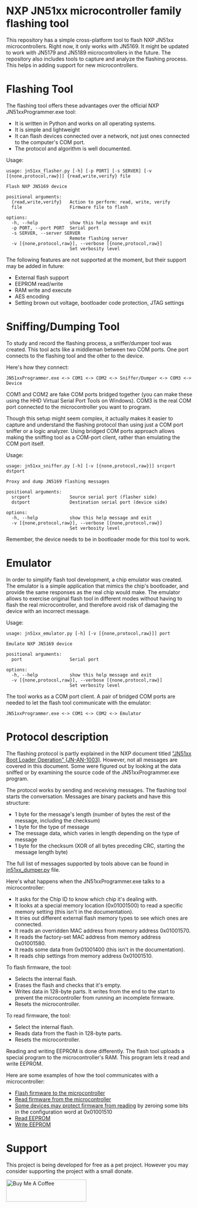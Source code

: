 # NXP JN51xx microcontroller family flashing tool

This repository has a simple cross-platform tool  to flash NXP JN51xx microcontrollers. Right now, it only works with JN5169. It might be updated to work with JN5179 and JN5189 microcontrollers in the future. The repository also includes tools to capture and analyze the flashing process. This helps in adding support for new microcontrollers.

# Flashing Tool

The flashing tool offers these advantages over the official NXP JN51xxProgrammer.exe tool:
- It is written in Python and works on all operating systems.
- It is simple and lightweight
- It can flash devices connected over a network, not just ones connected to the computer's COM port.
- The protocol and algorithm is well documented.

Usage:
```
usage: jn51xx_flasher.py [-h] [-p PORT] [-s SERVER] [-v [{none,protocol,raw}]] {read,write,verify} file

Flash NXP JN5169 device

positional arguments:
  {read,write,verify}   Action to perform: read, write, verify
  file                  Firmware file to flash

options:
  -h, --help            show this help message and exit
  -p PORT, --port PORT  Serial port
  -s SERVER, --server SERVER
                        Remote flashing server
  -v [{none,protocol,raw}], --verbose [{none,protocol,raw}]
                        Set verbosity level
```

The following features are not supported at the moment, but their support may be added in future:
- External flash support
- EEPROM read/write
- RAM write and execute
- AES encoding
- Setting brown out voltage, bootloader code protection, JTAG settings

# Sniffing/Dumping Tool

To study and record the flashing process, a sniffer/dumper tool was created. This tool acts like a middleman between two COM ports. One port connects to the flashing tool and the other to the device.

Here's how they connect:
```
JN51xxProgrammer.exe <-> COM1 <-> COM2 <-> Sniffer/Dumper <-> COM3 <-> Device
```

COM1 and COM2 are fake COM ports bridged together (you can make these using the HHD Virtual Serial Port Tools on Windows). COM3 is the real COM port connected to the microcontroller you want to program. 

Though this setup might seem complex, it actually makes it easier to capture and understand the flashing protocol than using just a COM port sniffer or a logic analyzer. Using bridged COM ports approach allows making the sniffing tool as a COM-port client, rather than emulating the COM port itself.


Usage:
```
usage: jn51xx_sniffer.py [-h] [-v [{none,protocol,raw}]] srcport dstport

Proxy and dump JN5169 flashing messages

positional arguments:
  srcport               Source serial port (flasher side)
  dstport               Destination serial port (device side)

options:
  -h, --help            show this help message and exit
  -v [{none,protocol,raw}], --verbose [{none,protocol,raw}]
                        Set verbosity level
```

Remember, the device needs to be in bootloader mode for this tool to work.

# Emulator

In order to simplify flash tool development, a chip emulator was created. The emulator is a simple application that mimics the chip's bootloader, and provide the same responses as the real chip would make. The emulator  allows to exercise original flash tool in different modes without having to flash the real microcontroller, and therefore avoid risk of damaging the device with an incorrect message.

Usage:
```
usage: jn51xx_emulator.py [-h] [-v [{none,protocol,raw}]] port

Emulate NXP JN5169 device

positional arguments:
  port                  Serial port

options:
  -h, --help            show this help message and exit
  -v [{none,protocol,raw}], --verbose [{none,protocol,raw}]
                        Set verbosity level
```

The tool works as a COM port client. A pair of bridged COM ports are needed to let the flash tool communicate with the emulator:

```
JN51xxProgrammer.exe <-> COM1 <-> COM2 <-> Emulator
```

# Protocol description

The flashing protocol is partly explained in the NXP document titled ["JN51xx Boot Loader Operation" (JN-AN-1003)](https://www.nxp.com/docs/en/application-note/JN-AN-1003.pdf). However, not all messages are covered in this document. Some were figured out by looking at the data sniffed or by examining the source code of the JN51xxProgrammer.exe program.

The protocol works by sending and receiving messages. The flashing tool starts the conversation. Messages are binary packets and have this structure:
- 1 byte for the message's length (number of bytes the rest of the message, including the checksum)
- 1 byte for the type of message
- The message data, which varies in length depending on the type of message
- 1 byte for the checksum (XOR of all bytes preceding CRC, starting the message length byte)

The full list of messages supported by tools above can be found in [jn51xx_dumper.py](jn51xx_dumper.py) file.

Here's what happens when the JN51xxProgrammer.exe talks to a microcontroller:
- It asks for the Chip ID to know which chip it's dealing with.
- It looks at a special memory location (0x01001500) to read a specific memory setting (this isn't in the documentation).
- It tries out different external flash memory types to see which ones are connected.
- It reads an overridden MAC address from memory address 0x01001570.
- It reads the factory-set MAC address from memory address 0x01001580.
- It reads some data from 0x01001400 (this isn't in the documentation).
- It reads chip settings from memory address 0x01001510.

To flash firmware, the tool:
- Selects the internal flash.
- Erases the flash and checks that it's empty.
- Writes data in 128-byte parts. It writes from the end to the start to prevent the microcontroller from running an incomplete firmware.
- Resets the microcontroller.

To read firmware, the tool:
- Select the internal flash.
- Reads data from the flash in 128-byte parts.
- Resets the microcontroller.

Reading and writing EEPROM is done differently. The flash tool uploads a special program to the microcontroller's RAM. This program lets it read and write EEPROM.

Here are some examples of how the tool communicates with a microcontroller:
- [Flash firmware to the microcontroller](examples/flash_write.txt)
- [Read firmware from the microcontroller](examples/flash_read.txt)
- [Some devices may protect firmware from reading](examples/flash_read_forbidden.txt) by zeroing some bits in the configuration word at 0x01001510
- [Read EEPROM](examples/eeprom_read.txt)
- [Write EEPROM](examples/eeprom_write.txt)

# Support

This project is being developed for free as a pet project. However you may consider supporting the project with a small donate.

<a href="https://www.buymeacoffee.com/grafalex" target="_blank"><img src="https://cdn.buymeacoffee.com/buttons/v2/default-yellow.png" alt="Buy Me A Coffee" style="height: 60px !important;width: 217px !important;" ></a>
